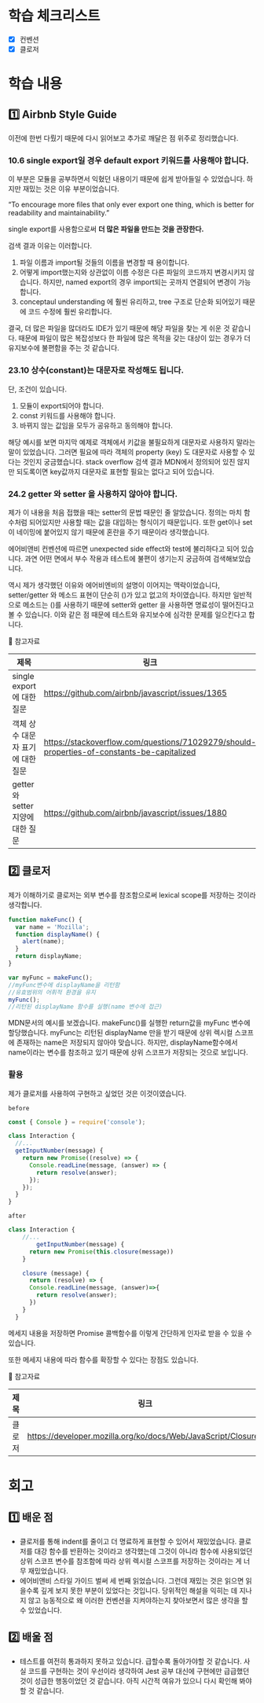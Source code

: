 # 학습 체크리스트

- [x] 컨벤션
- [x] 클로저

# 학습 내용

## 1️⃣ Airbnb Style Guide

이전에 한번 다뤘기 때문에 다시 읽어보고 추가로 깨달은 점 위주로 정리했습니다.

### 10.6 single export일 경우 default export 키워드를 사용해야 합니다.

이 부분은 모듈을 공부하면서 익혔던 내용이기 때문에 쉽게 받아들일 수 있었습니다. 하지만 재밌는 것은 이유 부분이었습니다.

“To encourage more files that only ever export one thing, which is better for readability and maintainability.”

single export를 사용함으로써 **더 많은 파일을 만드는 것을 관장한다.**

검색 결과 이유는 이러합니다.

1. 파일 이름과 import될 것들의 이름을 변경할 때 용이합니다.
2. 어떻게 import했는지와 상관없이 이름 수정은 다른 파일의 코드까지 변경시키지 않습니다. 하지만, named export의 경우 import되는 곳까지 연결되어 변경이 가능합니다.
3. conceptaul understanding 에 훨씬 유리하고, tree 구조로 단순화 되어있기 때문에 코드 수정에 훨씬 유리합니다.

결국, 더 많은 파일을 많더라도 IDE가 있기 때문에 해당 파일을 찾는 게 쉬운 것 같습니다. 때문에 파일이 많은 복잡성보다 한 파일에 많은 목적을 갖는 대상이 있는 경우가 더 유지보수에 불편함을 주는 것 같습니다.

### 23.10 상수(constant)는 대문자로 작성해도 됩니다.

단, 조건이 있습니다.

1. 모듈이 export되어야 합니다.
2. const 키워드를 사용해야 합니다.
3. 바뀌지 않는 값임을 모두가 공유하고 동의해야 합니다.

해당 예시를 보면 마지막 예제로 객체에서 키값을 불필요하게 대문자로 사용하지 말라는 말이 있었습니다. 그러면 필요에 따라 객체의 property (key) 도 대문자로 사용할 수 있다는 것인지 궁금했습니다. stack overflow 검색 결과 MDN에서 정의되어 있진 않지만 되도록이면 key값까지 대문자로 표현할 필요는 없다고 되어 있습니다.

### **24.2 getter 와 setter 을 사용하지 않아야 합니다.**

제가 이 내용을 처음 접했을 때는 setter의 문법 때문인 줄 알았습니다. 정의는 마치 함수처럼 되어있지만 사용할 때는 값을 대입하는 형식이기 때문입니다. 또한 get이나 set이 네이밍에 붙어있지 않기 때문에 혼란을 주기 때문이라 생각했습니다.

에어비앤비 컨벤션에 따르면 unexpected side effect와 test에 불리하다고 되어 있습니다. 과연 어떤 면에서 부수 작용과 테스트에 불편이 생기는지 궁금하여 검색해보았습니다.

역시 제가 생각했던 이유와 에어비엔비의 설명이 이어지는 맥락이었습니다, setter/getter 와 메소드 표현이 단순히 ()가 있고 없고의 차이였습니다. 하지만 일반적으로 메소드는 ()를 사용하기 때문에 setter와 getter 을 사용하면 명료성이 떨어진다고 볼 수 있습니다. 이와 같은 점 때문에 테스트와 유지보수에 심각한 문제를 일으킨다고 합니다.

🔗 참고자료

| 제목                              | 링크                                                                                       |
| --------------------------------- | ------------------------------------------------------------------------------------------ |
| single export에 대한 질문         | https://github.com/airbnb/javascript/issues/1365                                           |
| 객체 상수 대문자 표기에 대한 질문 | https://stackoverflow.com/questions/71029279/should-properties-of-constants-be-capitalized |
| getter 와 setter 지양에 대한 질문 | https://github.com/airbnb/javascript/issues/1880                                           |

## 2️⃣ 클로저

제가 이해하기로 클로저는 외부 변수를 참조함으로써 lexical scope를 저장하는 것이라 생각합니다.

```jsx
function makeFunc() {
  var name = 'Mozilla';
  function displayName() {
    alert(name);
  }
  return displayName;
}

var myFunc = makeFunc();
//myFunc변수에 displayName을 리턴함
//유효범위의 어휘적 환경을 유지
myFunc();
//리턴된 displayName 함수를 실행(name 변수에 접근)
```

MDN문서의 예시를 보겠습니다. makeFunc()를 실행한 return값을 myFunc 변수에 할당했습니다. myFunc는 리턴된 displayName 만을 받기 때문에 상위 렉시컬 스코프에 존재하는 name은 저장되지 않아야 맞습니다. 하지만, displayName함수에서 name이라는 변수를 참조하고 있기 때문에 상위 스코프가 저장되는 것으로 보입니다.

### 활용

제가 클로저를 사용하여 구현하고 싶었던 것은 이것이였습니다.

`before`

```jsx
const { Console } = require('console');

class Interaction {
  //...
  getInputNumber(message) {
    return new Promise((resolve) => {
      Console.readLine(message, (answer) => {
        return resolve(answer);
      });
    });
  }
}
```

`after`

```jsx
class Interaction {
	//...
		getInputNumber(message) {
      return new Promise(this.closure(message))
    }

    closure (message) {
      return (resolve) => {
      Console.readLine(message, (answer)=>{
        return resolve(answer);
      })
    }
  }
```

메세지 내용을 저장하면 Promise 콜백함수를 이렇게 간단하게 인자로 받을 수 있을 수 있습니다.

또한 메세지 내용에 따라 함수를 확장할 수 있다는 장점도 있습니다.

🔗 참고자료

| 제목   | 링크                                                          |
| ------ | ------------------------------------------------------------- |
| 클로저 | https://developer.mozilla.org/ko/docs/Web/JavaScript/Closures |

# 회고

## 1️⃣ 배운 점

- 클로저를 통해 indent를 줄이고 더 명료하게 표현할 수 있어서 재밌었습니다. 클로저를 대강 함수를 반환하는 것이라고 생각했는데 그것이 아니라 함수에 사용되었던 상위 스코프 변수를 참조함에 따라 상위 렉시컬 스코프를 저장하는 것이라는 게 너무 재밌었습니다.
- 에어비앤비 스타일 가이드 벌써 세 번째 읽었습니다. 그런데 재밌는 것은 읽으면 읽을수록 깊게 보지 못한 부분이 있었다는 것입니다. 당위적인 해설을 익히는 데 지나지 않고 능동적으로 왜 이러한 컨벤션을 지켜야하는지 찾아보면서 많은 생각을 할 수 있었습니다.

## 2️⃣ 배울 점

- 테스트를 여전히 통과하지 못하고 있습니다. 급할수록 돌아가야할 것 같습니다. 사실 코드를 구현하는 것이 우선이라 생각하여 Jest 공부 대신에 구현에만 급급했던 것이 성급한 행동이었던 것 같습니다. 아직 시간적 여유가 있으니 다시 확인해 봐야할 것 같습니다.
